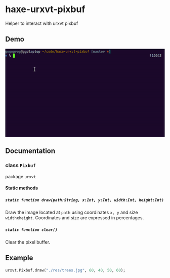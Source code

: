 # haxe-urxvt-pixbuf

Helper to interact with urxvt pixbuf

## Demo

![Image](https://github.com/gogoprog/haxe-urxvt-pixbuf/raw/master/res/demo.gif)

## Documentation

### class `Pixbuf`

package `urxvt`

#### Static methods

##### `static function draw(path:String, x:Int, y:Int, width:Int, height:Int)`

Draw the image located at `path` using coordinates `x, y` and size `width`x`height`.
Coordinates and size are expressed in percentages.
  
##### `static function clear()`

Clear the pixel buffer.

## Example

```haxe
urxvt.Pixbuf.draw("./res/trees.jpg", 60, 40, 50, 60);
```
